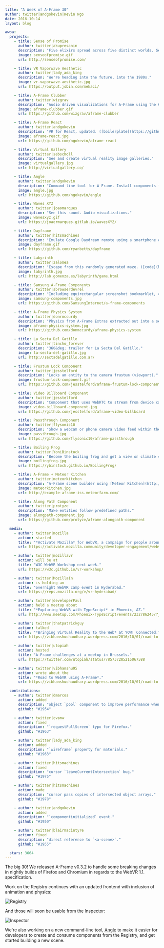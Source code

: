 ```yaml
---
title: "A Week of A-Frame 30"
author: twitter|andgokevin|Kevin Ngo
date: 2016-10-14
layout: blog

awoa:
  projects:
    - title: Sense of Promise
      author: twitter|akupresanin
      description: "Five elixirs spread across five distinct worlds. See them before they are purchased off the block chain and disappear forever."
      image: senseofpromise.gif
      url: http://senseofpromise.com/

    - title: VR Vaporwave Aesthetic
      author: twitter|lady_ada_king
      description: "We're heading into the future, into the 1980s."
      image: vr-vaporwave-aesthetic.jpg
      url: https://output.jsbin.com/mekaci/

    - title: A-Frame Clubber
      author: twitter|wizgrav
      description: "Audio driven visualizations for A-Frame using the Clubber rhythm analysis library."
      image: aframe-clubber.gif
      url: https://github.com/wizgrav/aframe-clubber

    - title: A-Frame React
      author: twitter|andgokevin
      description: "VR for React, updated. ([boilerplate](https://github.com/ngokevin/aframe-react-boilerplate))"
      image: aframe-react.jpg
      url: https://github.com/ngokevin/aframe-react

    - title: Virtual Gallery
      author: twitter|sebscholl
      description: "See and create virtual reality image galleries."
      image: virtualgallery.jpg
      url: http://virtualgallery.co/

    - title: Angle
      author: twitter|andgokevin
      description: "Command-line tool for A-Frame. Install components from the Registry, and quickly get started with component and scene scaffolding templates."
      image: angle.jpg
      url: https://github.com/ngokevin/angle

    - title: Waves XYZ
      author: twitter|joaomarques
      description: "See this sound. Audio visualizations."
      image: wavesxyz.gif
      url: https://joaormarques.gitlab.io/wavesXYZ/

    - title: Dayframe
      author: twitter|hitsmachines
      description: "Emulate Google Daydream remote using a smartphone and WebSockets."
      image: dayframe.gif
      url: https://github.com/ryanbetts/dayframe

    - title: Labyrinth
      author: twitter|zalomea
      description: "Escape from this randomly generated maze. ([code](https://github.com/zalomea/aframe-labyrinth)"
      image: labyrinth.jpg
      url: http://lab.gomenza.es/labyrinth/game.html

    - title: Samsung A-Frame Components
      author: twitter|sbrowserdevrel
      description: "Including equirectangular screenshot bookmarklet, clone, curves, follow, ocean plane."
      image: samsung-components.jpg
      url: https://github.com/SamsungInternet/a-frame-components

    - title: A-Frame Physics System
      author: twitter|donrmccurdy
      description: "Physics from A-Frame Extras extracted out into a separate project."
      image: aframe-physics-system.jpg
      url: https://github.com/donmccurdy/aframe-physics-system

    - title: La Secta Del Gatillo
      author: twitter|tincho_forever
      description: "360&deg; trailer for La Secta Del Gatillo."
      image: la-secta-del-gatillo.jpg
      url: http://sectadelgatillo.com.ar/

    - title: Frustum Lock Component
      author: twitter|jesstelford
      description: "Locks an entity to the camera frustum (viewport)."
      image: frustum-lock-component.gif
      url: https://github.com/jesstelford/aframe-frustum-lock-component

    - title: Video Billboard Component
      author: twitter|jesstelford
      description: "Component that uses WebRTC to stream from device camera onto a plane in the scene."
      image: video-billboard-component.jpg
      url: https://github.com/jesstelford/aframe-video-billboard

    - title: Passthrough Component
      author: twitter|flysonic10
      description: "Show a webcam or phone camera video feed within the scene."
      image: passthrough.jpg
      url: https://github.com/flysonic10/aframe-passthrough

    - title: Boiling Frog
      author: twitter|YoniBinstock
      description: "Become the boiling frog and get a view on climate change."
      image: boilingfrog.jpg
      url: https://ybinstock.github.io/BoilingFrog/

    - title: A-Frame + Meteor Kitchen
      author: twitter|meteorkitchen
      description: "A-Frame scene builder using [Meteor Kitchen](http://www.meteorkitchen.com/). ([code](http://example-aframe-iss.meteorfarm.com/))"
      image: meteorkitchen.jpg
      url: http://example-aframe-iss.meteorfarm.com/

    - title: Along Path Component
      author: twitter|protyze
      description: "Make entities follow predefined paths."
      image: alongpath-component.jpg
      url: https://github.com/protyze/aframe-alongpath-component

  media:
    - author: twitter|mozilla
      action: started
      title: "*Activate Mozilla* for WebVR, a campaign for people around the world to spread WebVR."
      url: https://activate.mozilla.community/developer-engagement/webvr-camp/

    - author: twitter|mozillavr
      action: will be at
      title: "W3C WebVR Workshop next week."
      url: https://w3c.github.io/vr-workshop/

    - author: twitter|MozillaIn
      action: is holding an
      title: "overnight WebVR camp event in Hyderabad."
      url: https://reps.mozilla.org/e/vr-hyderabad/

    - author: twitter|developerPaul
      action: held a meetup about
      title: "*Exploring WebVR with TypeScript* in Phoenix, AZ."
      url: http://www.meetup.com/Phoenix-TypeScript/events/232786245/?_af=event&_af_eid=232786245

    - author: twitter|thatpatrickguy
      action: talked
      title: "*Bringing Virtual Reality to the Web* at YOW! Connected."
      url: https://vibhanshuchaudhary.wordpress.com/2016/10/01/road-to-webvr-using-mozvr-a-frame/

    - author: twitter|utopiah
      action: hosted
      title: "A-Frame challenges at a meetup in Brussels."
      url: https://twitter.com/utopiah/status/785737285216067588

    - author: twitter|vibhanshu95
      action: wrote about the
      title: "*Road to WebVR using A-Frame*."
      url: https://vibhanshuchaudhary.wordpress.com/2016/10/01/road-to-webvr-using-mozvr-a-frame/

  contributions:
    - author: twitter|dmarcos
      action: added
      description: "object `pool` component to improve performance when reusing entities."
      github: "#1954"

    - author: twitter|cvanw
      action: fixed
      description: "`requestFullScreen` typo for Firefox."
      github: "#1963"

    - author: twitter|lady_ada_king
      action: added
      description: "`wireframe` property for materials."
      github: "#1963"

    - author: twitter|hitsmachines
      action: fixed
      description: "cursor `leaveCurrentIntersection` bug."
      github: "#1975"

    - author: twitter|hitsmachines
      action: made
      description: "cursor pass copies of intersected object arrays."
      github: "#1978"

    - author: twitter|andgokevin
      action: added
      description: "`componentinitialized` event."
      github: "#1950"

    - author: twitter|blairmacintyre
      action: fixed
      description: "direct reference to `<a-scene>`."
      github: "#1955"

  stars: 3664
---
```


The big 30! We released A-Frame v0.3.2 to handle some breaking changes in
nightly builds of Firefox and Chromium in regards to the WebVR 1.1.
specification.

Work on the Registry continues with an updated frontend with inclusion of
animation and physics:

![Registry](/images/awoa/registrypage.jpg)

And those will soon be usable from the Inspector:

![Inspector](/images/awoa/inspector-registry-preview.gif)

We're also working on a new command-line tool,
[Angle](https://github.com/ngokevin/angle) to make it easier for developers to
create and consume components from the Registry, and get started building a new
scene.
